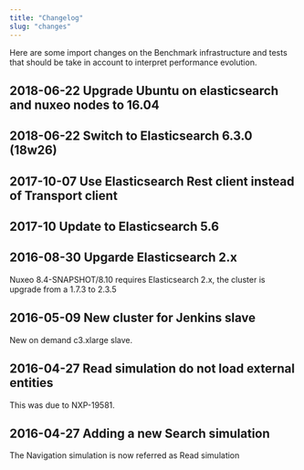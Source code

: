 ```yaml
---
title: "Changelog"
slug: "changes"
---
```



Here are some import changes on the Benchmark infrastructure and tests that
should be take in account to interpret performance evolution.
## 2018-06-22 Upgrade Ubuntu on elasticsearch and nuxeo nodes to 16.04
## 2018-06-22 Switch to Elasticsearch 6.3.0 (18w26)
## 2017-10-07 Use Elasticsearch Rest client instead of Transport client
## 2017-10 Update to Elasticsearch 5.6
## 2016-08-30 Upgarde Elasticsearch 2.x
 Nuxeo 8.4-SNAPSHOT/8.10 requires Elasticsearch 2.x, the cluster is upgrade from a 1.7.3 to 2.3.5

## 2016-05-09 New cluster for Jenkins slave
 New on demand c3.xlarge slave.

## 2016-04-27 Read simulation do not load external entities
 This was due to NXP-19581.

## 2016-04-27 Adding a new Search simulation
 The Navigation simulation is now referred as Read simulation


